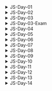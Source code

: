 <details>
<summary>JS-Day-01</summary>

### Topic:

- Setting Up Your Code Editor
- Introduction to JavaScript
- Linking a JavaScript File
- Variables
- Problem - 01:
- Data Types
- let, const and var
- Basic Operators
- Operator Precedence
- Problem - 02

### Linking JS file:

- normally at the end of body
- but sometimes required at top

```html
<!DOCTYPE html>
<html lang="en">
<head>
    <meta charset="UTF-8">
    <meta http-equiv="X-UA-Compatible" content="IE=edge">
    <meta name="viewport" content="width=device-width, initial-scale=1.0">
    <title>Document</title>
</head>
<body>
    
    <script src="./script.js"></script>
</body>
</html>
```

### Variable Naming

- variable naming should not start with Capital or any keyword

```jsx
// let Person = "Almin";
// let function = 10;
```

JavaScript has two main types of data: primitive and complex.

### JavaScript has six primitive data types:

- Boolean
- Null
- Undefined
- Number
- String
- Symbol (added in ECMAScript 6)

### Complex data types are:

- Object
- Array
- Function
- Date
- RegExp
- Error
- Map
- Set
- WeakMap
- WeakSet
- ArrayBuffer
- SharedArrayBuffer
- DataView
- Typed Arrays

### Re-assign or mutate (let)

```jsx
let isJsFun;
console.log(isJsFun)

// re-assign or mutate 
isJsFun = true;
console.log(isJsFun);
```

### If a variable declare with cost it can’t be undefined and it cant be re-assign

```jsx
const isJsFun; //error
```

### Variable should not declare without keyword

```jsx
name = "Tansen"; //should not use like this when declaring
```

</details>

<details>
<summary>JS-Day-02</summary>
    
### Topic:

- Different Operations in JS

### Math Operations

```jsx
const currentYear = 2023;
const ageTumpa = currentYear - 1998;
const ageRahat = currentYear - 1996;
console.log(ageTumpa, ageRahat);
```

### String operation

```jsx
const first_name = "Alahi";
const last_name = "Tansen";
console.log(first_name + " " + last_name);

const bikeBrand = "Yamaha";
const bikeModel = "MT5";
const fullBikeName = bikeBrand + " " + bikeModel;
console.log(fullBikeName);
```

### Assignment operator

```jsx
let number = 20 + 10;
number = number + 5;
number -= 10;
console.log(number);
```

### Operator precedence

```jsx
console.log(2023>2002+16);
```

### Template literals

```jsx
const name = "Tansen"
const age=21
const job="student"
const bio="My name is "+name+"."+" I am "+age+" years old."+"I am a "+job+"."
console.log(bio);

//now with template literals
const bio2=`My name is ${name}. I am ${age} years old.I am a ${job}.`
console.log(bio2);
console.log(`I
am 
Tansen`);
```

### Conditionals or control structure

```jsx
const birthYear=1995;
if(birthYear<=1999){
console.log("You are a 90's kid");
}else{
console.log("You are not a 90's kid");
}
```

### Type conversion(manually) and coercion(automatically)

```jsx
const inputYear=1995
console.log(inputYear+10);

const inputYear2="1995"
console.log(inputYear2+10); //coercion(automatically) 10 will become string

console.log(inputYear2-10); //coercion(automatically) 10 will become number
```

### Game

```jsx
let a="1"+1
a-=1
console.log(a);
```

</details>

<details>
<summary>JS-Day-03</summary>

### Topic:

- Truthy and Falsy Value
- Equality operators
- Condition
- AND OR
- Switch Case
- Ternary operator

### Truthy & Falsy Value

- There are 5 falsy value
    - `0`
    - `””`
    - `undefined`
    - `null`
    - `NaN`

```jsx
// Truthy & Falsy Value
console.log(Boolean(0));
console.log(Boolean(""));
console.log(Boolean(undefined));
console.log(Boolean(null));
console.log(Boolean(NaN));
console.log(Boolean(1));
```

- All others are Truthy value

### Equality operators

- `=` —> Assign
- `==` or `===` —> equality
- `! =` or `! ==` —> not equal
- JS doesn’t type coercion, strict
- All time use `===` , it will check strictly

```jsx
// Equality operators
const age = "20";
if (age === 20) {
    console.log("You are adult"); //when "=="
} else {
    console.log("You are too young"); //when "==="
}
```

### Nested Condition

when inside a condition and it does not match it will stop there or `else` will execute if `else` is define

```jsx
if (testAge === 18) {
    if (testNID) {
        if (testPassport) {
            console.log(`your age: ${testAge}, applicable for this job.`);
        }
    } else {
        console.log(`Absent!`);
    }

} else if (testAge !== 18) {
    if (testBirthReg) {
        console.log(`your age: ${testAge}, and you're note applicable. `);
    } else {
        console.log(`Absent!`);
    }
} else {
    console.log(`Absent!`);
}
```

### Leap year (AND OR)

```jsx
let year = 2024;
if (year % 400 === 0 || (year % 4 === 0 && year % 100 !== 0)) {
    console.log(`${year} is a leap year.`);
} else {
    console.log(`${year} is not a leap year.`);
}
```

### Switch case

```jsx
const day = "sunday";

switch (day) {
    case "saturday":
        console.log("No Class!");
        break;
    case "sunday":
        console.log("Class!!");
        break;
    case "monday":
        console.log("No Class");
        break;
    case "tuesday":
    case "wednesday":
        console.log("No Class!!");
        break;
    case "thursday":
    case "friday":
        console.log("Class!!");
        break;
    default:
        console.log("Not a valid day");
        break;
}
```

### Ternary Operator

```jsx
const a=2;
const b=3;
let c;

a>b?c=a+b : c=b-a;
console.log(c);
```

</details>

<details>
<summary>JS-Day-03-Exam</summary>

### Type Conversion vs Type Coercion

```jsx
// Type conversion - Manual conversion
const myNumber = "10"
console.log(Number(myNumber));

// Type coercion -  Automatic conversion
const myNumber2 = "10"
console.log(myNumber2 / 2);
```

### if.. else if.. else

- Single condition execute

### if.. if.. else

- Multiple condition execute

### Undefined vs Null

- `let age;` —> undefined
- `let age = null;` —> Null (show as object)

</details>

<details>
<summary>JS-Day-04</summary>

### Topic:

- Strict mode
- Function in JS

### Strict mode

```jsx
"use strict";

const private =20;
const interface = "audio"
console.log(private);
```

### Function: 3 ways of creating function

- Function declarations
- Function expressions
- Arrow function

Function declarations

```jsx
function sumTwo(num1,num2){
    const sum = num1+num2
    console.log(sum);
}
sumTwo(3,4)
```

</details>

<details>
<summary>JS-Day-05</summary>

### Topic:

- Three way of creating function

### Function declarations

```jsx
// function declarations
function addThreeNum(num1, num2, num3) {
    const sum = num1 + num2 + num3;
    console.log(sum);
}
addThreeNum(2, 3, 4);
```

### Function expressions

```
// function expression
const juiceFactory = function (apples,oranges){
    const juice = (apples*oranges)/2
    return `${juice} Juice is ready using ${apples} apples and ${oranges} oranges. 🥤`
}
console.log(juiceFactory(10,20));
```

### Arrow function

```jsx
// arrow functions
const addTwoNum = (num1, num2) =>{
    const sum = num1 + num2;
    console.log(sum);
}
addTwoNum(2, 3);

const ageCalc = (birthYear)=>2023-birthYear;
console.log(ageCalc(2001));

const heroMaker = (heroAge,heroSkill)=>{
    if (heroAge>=18 && heroSkill){
        return "You can be a hero."
    }else{
        return "You can't be a hero"
    }
}
console.log(heroMaker(21,true));
```

</details>

<details>
<summary>JS-Day-06</summary>

### Topic:

- Function calling function

### Function calling function

```jsx
function technicalTest(ramF,cpuC){
    const dramState = ramFreqTest(ramF)
    const cpuState = cpuTurbo(cpuC)
    return `${dramState} and ${cpuState}`

}

console.log(technicalTest(2400,1.8));

function ramFreqTest(ramFreq){
    return ramFreq>=2620?"DDR4":"DDR3"
}

function cpuTurbo(cpuClock){
    return cpuClock>=3.1?"1800rpm":"1400rpm"
}
```

</details>

<details>
<summary>JS-Day-07</summary>

### Topic:

- Array
- Array methods
- Function revision
- Side effect calculation
- Currying function
- Anonymous function
- Objects

### Two way of creating array

- Literal syntax
- Array function

```jsx
// array (literal systax)
const friend = ['Shohan', 'Badhon', 'Eklas', 'Nasim'];

const years = [1991, 1993, 1995, 1999];

// array (array function)
const years2 = new Array(2001, 2003, 2005, 2009);
```

### Array methods

```jsx
// array length 
console.log(friend.length);

// push - add element at the end
const lastBenchers = ['Shohan', 'Shuvo', 'Abdullah', 'Fahim'];

lastBenchers.push('Abir');

console.log(lastBenchers);

// unshift - add element at the beginning
lastBenchers.unshift('Tansen');
console.log(lastBenchers);

// pop - remove element at the end
lastBenchers.pop();
console.log(lastBenchers);

// shift - remove element at the beginning
lastBenchers.shift();
console.log(lastBenchers);

// indexOf - finding element by name 
console.log(lastBenchers.indexOf('Shuvo'));

// includes - if it present in array or not boolean
console.log(lastBenchers.includes('Tansen'));
```

### Currying Array

```jsx
// currying function
function  multi(a){
    return function(b){
        return function(c){
            return function(d){
                return function(e){
                    return a*b*c*d*e
                }
            }
        }
    }
}

console.log(multi(5)(4)(3)(2)(1));
```

### Currying function to arrow function (lambda function)

```jsx
// lamda calculus or lamda function declarations
const multiPro = (a) => (b) => (c) => (d) => (e) => a * b * c * d * e;
console.log(multiPro(5)(4)(3)(2)(1));
```

### Object

```jsx
//object
const student = {
    firstName : "Arafat",
    lastName : "Rahman",
    age:19,
    job:"Programmer",
    firends:["Rahim","Karim","Nishi"],
    isGoodAtGame:true,
}
// finding properties using two methods (dot and bracket)

console.log(student.age);
console.log(student.firends[2]);

console.log(student["firstName"]);
```

</details>

<details>
<summary>JS-Day-08</summary>

### Topic:

- Array revision
- Mutate (reassign)
- Creating object
- Creating method
- This
- Reference
- For loop
- continue - break
- loop inside a loop
- while loop

### Array Revision

```jsx
// array literal
const odd = [1, 3, 5, 7, 9];
console.log(odd);

// array function
const even = new Array(2, 4, 6, 8);
console.log(even);

console.log(odd[3]);
console.log(even[3]);

console.log(odd.length);
console.log(odd[odd.length - 1]);
```

### Mutate (reassign)

```jsx
// mutate
const odd = [1, 3, 5, 7, 9];
odd[2] = 55;
console.log(odd);
```

### Object creating

```jsx
const student = {
    firstName: "Nesnat",
    lastName: "Ahmad",
    birthYear: 2001,

    calcAge: function () {
        return 2023 - student.birthYear; //what if student name changed? so this can be used to solve that problem
    },
};
console.log(student.calcAge());
```

### Method & This

```jsx
const student2 = {
    firstName: "Nesnat",
    lastName: "Ahmad",
    birthYear: 2005,

    calcAge: function () {
        return 2023 - this.birthYear; //using this
    },
    greetings: function () {
        return `Hello, ${this.firstName}`;
    },
};
console.log(student2.calcAge());
console.log(student2.greetings());
```

### For Loop

```jsx
// for loop
for (let i = 1; i <= 20; i++) {
    console.log(`Step ${i}`);
}

const namesArray = ["Alice", "Bob", "Charlie", "David", "Emma", "Frank", "Grace",
    ["Mina", "Tina", "Rina", "Parina"],
    true,
    "Dancer"
];
for (let i = 0; i < namesArray.length; i++) {
    console.log(namesArray[i]);
}

const evenNumbers = [2, 4, 6, 8, 10, 12, 14, 16, 18, 20];
let sum = 0;
for (let i = 0; i < evenNumbers.length; i++) {
    sum += evenNumbers[i];
}
console.log(sum);

const arr = [10, true, 21, "a", "b", false, 55, true, "x"];
const arr2 = [];

for (let i = 0; i < arr.length; i++) {
    arr2.push(arr[i]);
}
console.log(arr2);

const years = [1994, 1996, 1998, 2001, 1993, 1995];

const ages = [];

for (let i = 0; i < years.length; i++) {
    ages.push(2023 - years[i]);
}
console.log(ages);
```

### continue and break

```jsx
console.log("Continue");
for (let i = 0; i < arr.length; i++) {
    if (typeof arr[i] === "string") {
        continue;
    }
    console.log(arr[i], typeof arr[i]);
}

console.log("Break");
for (let i = 0; i < arr.length; i++) {
    if (typeof arr[i] === "string") {
        break;
    }
    console.log(arr[i], typeof arr[i]);
}
```

### loop inside a loop

```jsx
for (let i = 1; i <= 10; i++) {
    console.log(`Step ----------- ${i}`);
    for (let j = 1; j <= i; j++) {
        console.log(`Run --${j}`);
    }
}

// Star pattern 
let n = 5;
let star = "";
for (let row = 1; row <= n; row++) {
    for (let col = 1; col <= n; col++) {

        star += "*";
    }
    star += "\n";
}
console.log(star);
```

### While Loop

```jsx
// while loop 
let i=0
const arr3 = [10,20,30,40,50]
while(i<arr3.length){
    console.log(arr3[i]);
    i++
}
```

</details>

<details>
<summary>JS-Day-09</summary>

### Topic:

- JavaScript Fundamental Recap
- Previous (01 - 08) day revision

</details>

<details>
<summary>JS-Day-10</summary>

### Topic:

- NodeJS installation
- Live server
- Think as a programmer
- Debug a program
- JavaScript definition
- Features of JS
- JS Engines
- V8 Engine

### NodeJS installation

### Live server

install live-server

```jsx
npm install live-server -g
```

run live server

```jsx
live-server
```

### Think as a programmer

- Define problem
- What is the input and output of that problem
- What I need to solve that problem

```jsx
// given an array of positive numbers "arr", find total sum of all elements

// strategy:
//input array / posivite integer >0 / arr 
//output : sum / all elements from the array
//1. declare a container
//2. read all element for loop
//3. container that will hold the sum

function summation(arr) {
    let sum = 0;
    for (let i = 0; i < arr.length; i++) {
        sum += arr[i];
    }
    return sum;
}

const arr = [5,2,4,1,3,5,6,9]

console.log(summation(arr));
```

### JavaScript definition

Simple definition

> JavaScript is a high level object oriented interpreted multi paradigm programming language.
> 

Brief definition

> JavaScript is a high level, prototype based, object oriented, multi-paradigm, interpreted or just-in-time (JIT) compiled, dynamic, single threaded, garbage collected, programming language with first class functions and non-blocking event loop concurrency model.
> 

### Features of JS

1. `High-level`: JavaScript is a high-level programming language, which means that it provides abstractions and features that simplify programming and hide low-level details from the programmer.
2. `Prototype-based`: JavaScript uses a prototype-based inheritance model, where objects inherit properties and methods from other objects. This allows for easy reuse and extensibility of existing code.
3. `Object-oriented`: JavaScript supports object-oriented programming (OOP) concepts like encapsulation, inheritance, and polymorphism through its prototype-based approach.
4. `Multi-paradigm`: JavaScript is a multi-paradigm language, which means that it supports several different programming styles, including object-oriented, functional, and imperative programming.
    
    Procedural Programming:
    
    - Based on the concept of procedures or routines that perform specific tasks.
    - Uses a step-by-step approach to problem-solving.
    - Focuses on solving problems through procedures or functions that operate on data.
    - Does not emphasize the use of objects and classes.
    
    Object-Oriented Programming (OOP):
    
    - Based on the concept of objects, which can contain data and methods to operate on that data.
    - Encapsulates data and behavior within objects, promoting modularity and code reusability.
    - Emphasizes concepts like inheritance, polymorphism, and encapsulation.
    - Allows for the creation of complex applications by breaking them down into smaller, more manageable objects.
    
    Functional Programming:
    
    - Based on the concept of functions, which are used to transform data and solve problems.
    - Treats computation as the evaluation of mathematical functions and avoids changing state and mutable data.
    - Emphasizes immutability, purity, and higher-order functions.
    - Promotes the creation of small, reusable functions that can be composed together to solve larger problems.
5. `Interpreted or JIT compiled`: JavaScript can be either interpreted, meaning that code is executed on-the-fly, or just-in-time (JIT) compiled, where code is compiled at runtime for faster execution.
6. `Dynamic`: JavaScript is a dynamically-typed language, which means that variables can change types at runtime, making it easier to write flexible code.
7. `Single-threaded`: JavaScript is single-threaded, meaning that it only has one execution thread.
8. `Garbage-collected`: JavaScript automatically manages memory using garbage collection, which frees up memory for objects that are no longer being used.
9. `First-class functions`: Functions in JavaScript are first-class citizens, which means that they can be passed around as arguments and returned from other functions like any other value.
10. `Blocking event loop concurrency model`: JavaScript uses a non-blocking event loop concurrency model, which allows for asynchronous programming using callbacks, promises, and async/await. This means that long-running tasks can be executed in the background without blocking the main thread.

### JS Engines

- `V8`: This is Google's high-performance JavaScript engine which is used in the Chrome web browser and Node.js.
- `SpiderMonkey`: This is Mozilla's JavaScript engine which is used in Firefox web browser and various other Mozilla projects, Brave browser.
- `JavaScriptCore`: This is Apple's JavaScript engine which is used in Safari web browser, as well as other Apple products like macOS and iOS.
- `Chakra`: This is Microsoft's JavaScript engine which is used in Edge web browser and various other Microsoft products.
- `Nashorn`: This is Oracle's JavaScript engine which is used in Java Virtual Machine (JVM) for executing JavaScript code.
- `Rhino`: This is an open-source JavaScript engine written in Java, developed by the Mozilla Foundation. It is used in various web application servers, such as Apache Tomcat.
- `Duktape`: This is a lightweight, embeddable JavaScript engine written in C. It is often used in embedded systems or IoT devices.
- `JerryScript`: This is another lightweight, embeddable JavaScript engine written in C. It is specifically designed for resource-constrained devices and is used in many IoT applications

### V8 Engine

- `Call Stack`: The call stack is a data structure used to keep track of function calls in a program. When a function is called, a new frame is added to the top of the call stack to represent that function's execution context. As functions return, their frames are removed from the stack.
- `Heap`: The heap is the memory area where objects are allocated and stored in a JavaScript program. The V8 engine uses a generational garbage collector to manage the heap. Objects that are no longer referenced by the program are automatically marked for garbage collection and their memory is reclaimed.
- `Function Execution`: When a function is executed in V8, a new frame is added to the call stack with the function's local variables and arguments. As the function executes, it may create new objects that are stored in the heap. When the function returns, its frame is removed from the stack and any objects it created are eligible for garbage collection if they are no longer referenced.
- `Memory Management`: V8 manages memory allocation using a combination of stack and heap memory. Stack memory is used to store primitive data types like numbers and Booleans as well as function call frames. Heap memory is used to store larger objects and data structures like arrays and objects.

</details>

<details>
<summary>JS-Day-11</summary>

### Topic:

- Scoping
- Scope chain
- Hosting
- Temporal Dead Zone(TDZ)
- This keyword
- Referencing the same memory when copying

### Scoping

Space or area or environment in which a certain variable is declared

- Global scope
- Function scope
- Block scope

Global scope

```jsx
const herName = "Tumpa"; //global scope
```

Function scope

```jsx
function doMath(x, y) {
    const sum = x + y; // function scope 
    return sum;
}
```

Function scope as block scope

If use `use strict` all function will be block scope

```jsx
"use strict"
function doMath(x, y) {
    const sum = x + y; // block scope 
    return sum;
}
console.log(doMath(2, 3));
```

Block scope

```jsx
if (herName === "Tumpa") {
    const herName = "Rebecca"; //block scope
    console.log(herName);
} else {
    console.log(herName);
}
```

### Scope chain

- `Scope` - Space or area or environment in which a certain variable is declared
- `Scope of a variable`  - Where the variable is being access, accessible area of that variable
- `var` is function scope
- Every Scope connected through chain.
- Scope chain works —> child to  parent
- Parent function can’t access child variable
- Child variable can access parent variable (inner to outer)

### Hoisting

Accessing variable right before its declaration

- function declaration
- var variable

`let`,`const` not hoisting supported , It is Temporal Dead Zone(TDZ) when trying to accessing variable right before its declaration.

Temporal Dead Zone(TDZ) Level:

TDZ level 0:

```jsx
function second() {
        const job = "Programmer";
        console.log(`${myName} is a ${age} years old ${job}.`);
    }
```

TDZ level 01:

```jsx
function second() {
        console.log(1);
        const job = "Programmer";
        console.log(`${myName} is a ${age} years old ${job}.`);
    }
```

TDZ level 02:

```jsx
function second() {
        console.log(1);
        console.log(2);
        const job = "Programmer";
        console.log(`${myName} is a ${age} years old ${job}.`);
    }
```

TDZ level n:

```jsx
function second() {
        console.log(1);
        console.log(2);
        const job = "Programmer";
        console.log(`${myName} is a ${age} years old ${job}.`);
    }
```

TDZ level when there is function:

```jsx
function second() {
        function five(){
            console.log(2n^3);
        }
        function four(){
            console.log(2n^2);
        }
        function third){
            console.log(2n^1);
        }
        const job = "Programmer";
        console.log(`${myName} is a ${age} years old ${job}.`);
    }
```

### This keyword

What ever object is calling by `calAge` , `this` will follow that

```jsx
const tumpaObj = {
    fullName :"Tumpa",
    birthYear :1996,

    calAge: function(){
        console.log(this);
       return 2023 - this.birthYear
    },

};
console.log(tumpaObj.calAge());
console.log(this);
```

### Referencing the same memory when copying

`sabrinaObj.fullName` is changed but `tumpaObj.fullName` also gonna change

```jsx
const tumpaObj = {
    fullName :"Tumpa",
    birthYear :1996,

    calAge: function(){
        
       return 2023 - this.birthYear
    },

};
const sabrinaObj = tumpaObj
sabrinaObj.fullName = "Sabrina"
console.log(sabrinaObj,tumpaObj);
```

Arrow function does not have this keyword functionalities

```jsx
const computer = {
    clockSpeed: 3.9,

    // turboFan: function () {
        // console.log(this);
    //     return this.clockSpeed * 99;
    // },
    turboFan: () => {
        console.log(this); // this will ppoint to window
        return this.clockSpeed * 99;
    },
};

console.log(computer.turboFan());
```

</details>

<details>
<summary>JS-Day-12</summary>

### Topic:

- Closures
- DOM tree
- DOM manipulation

### Closures

A closure gives a function access to all variables of its parent function, even after that fuinction has returned.

```jsx
function regrigerator() {
    let coke = 6;

    return function() {
        coke--;
        console.log(`${coke} coke`);
    };
}
const drink = regrigerator();
drink()
```

### DOM manipulation

- Selecting elements
- Styling elements
- Creating elements
- Node traversals
- Event handlers

Selecting elements 

```jsx
// 1. selecting elements 
//id -- fast / rarely
const title = document.getElementById("main-heading");
const secondTitle = document.getElementById("second-heading");
console.log(title);
console.log(secondTitle);

// class
const country = document.getElementsByClassName("country");
console.log(country);

// tag name 
const input = document.getElementsByTagName("input");
console.log(input);

// Quary selector -- mostly used
const title2 = document.querySelector("#main-heading"); //id
console.log(title2);
const btn = document.querySelector(".btn"); //class
console.log(btn);
const h2 = document.querySelector("h2"); //tag
console.log(h2);

// Quary selector all
const country2 = document.querySelectorAll(".country");
console.log(country2);
```

Styling elements 

```jsx
/ 2. styling elements 
const title3 = document.querySelector("#main-heading");
title3.style.color = "crimson";
title3.style.backgroundColor = "black";
title3.style.fontSize = "3rem";

const countries = document.querySelectorAll(".country");
for (let i = 0; i < countries.length; i++) {
    countries[i].style.color = "hotpink";
    countries[i].style.fontSize = "2rem";
}
```

Creating elements 

```jsx
// 3. creating elements 
const ul = document.querySelector("ul");

const li = document.createElement("li");
li.textContent = "India";

//append

// ul.append(li)
// ul.appendChild(li)
// ul.insertAdjacentElement('afterbegin',li)
ul.insertAdjacentElement('beforeend', li);

const firstCountry = document.querySelector(".country");
firstCountry.textContent = "BD";
console.log(firstCountry);

// set attribute 
const h1 = document.querySelector("#main-heading");
h1.setAttribute("class", "main-headline");
h1.setAttribute("width", "300px");
h1.removeAttribute("class");
h1.removeAttribute("width");

// class 
h1.classList.add("main-heading", "first-country");
h1.classList.remove("main-heading");

const a = 10;
if (a === 10) h1.classList.toggle("main-heading");
```

Node traversals

```jsx
/ 4. node traversals 
const ul2 = document.querySelector("ul");
console.log(ul2.parentElement);
console.log(ul2.parentNode);
console.log(ul2.childNodes);
console.log(ul2.children);
```

Event handlers (it will be added on button where clicked) - higher order function (which can take callback function as argument)

```jsx
// 5. event handlers (it will be added on button where clicked) - higher order function (which can take callback function as argument)
const btn2 = document.querySelector(".btn");
const input2 = document.querySelector(".input");
const ul3 = document.querySelector("ul");

btn2.addEventListener('click', function () {
    const li = document.createElement("li");
    li.classList.add("country");
    li.textContent = input2.value; //always string
    ul.append(li);
    input2.value = "";
})
```

</details>

<details>
<summary>JS-Day-13</summary>

### Topic:

- DOM simple project
    - Modal window project
    - Guess my number project

</details>

<details>
<summary>JS-Day-14</summary>

### Topic:

- Data Structures & EXNEXT & Modern operators
- Destructuring arrays
- Switching variable
- Store return value
- Nested destructuring
- Default values
- Destructuring object
- Changing object name
- Object default value
- Mutating variables
- Nested object
- Spread operators
- Copying object

### Notes

- Iterables: `arrays`,`strings`,`maps`,`sets`
- Not iterable : `objects`
- Map : There are two map, map it self is data structure and map array method

### Destructuring arrays

```jsx
// destructuring arrays 
// old way
const arr = [1, 2, 3];
const a = arr[0];
const b = arr[1];
const c = arr[2];

// new way 
const [x, y, z] = arr;
console.log(x, y, z);

const arr2 = [5, 6, 7];
const [m, n, o] = arr2;
console.log(m,n,o);
```

### Switching variable

```jsx
// Switching variable 
// old way 
let first = 10;
let second = 20;
let temp = first;
first = second;
second = temp;
console.log(first, second);

// new way 
[first,second]=[second,first]
console.log(first, second);
```

### Store return value

```jsx
const resturant = {
    name: "Burger House 420",
    location: "Puran Dhaka,Dhaka,Bangladesh",
    categories: ["Italian", "Vegeterian", "Local", "Organic"],
    starterMenu: [
        "Chicken Cheese Burger",
        "Beef Burger",
        "Garlic Bread",
        "Italian Spicy Pasta",
        "Bagdadi Shahi Biriyani",
        "Mexican Chilli Chicken",
    ],
    mainMenu: ["Burger", "Pizza", "Fajita", "French Fries"],
    openingHours: {
        sun: {
            open: 10,
            close: 22
        },
        fri: {
            open: 9,
            close: 23
        },
        wed: {
            open: 11,
            close: 22
        },
    },

    order:function(starterIndex,mainIndex){
        return [this.starterMenu[starterIndex],this.mainMenu[mainIndex]]
    }
};

// Store return value
const [firstOrder,secondOrder]=resturant.order(2,0)
console.log(firstOrder,secondOrder);
```

### Nested destructuring

```jsx
//nested destructuring
const nested = [2,4,[5,6]]
const [i,j,[k,l]]=nested
console.log(i,j,k,l);
```

### Default values

```
//default values
const arrNew = [10,30]
const[p=1,q=1,r=1,s=1]=arrNew
console.log(p,q,r,s);
```

### Destructuring object

```jsx
//destructuring object
const { categories, mainMenu, starterMenu } = resturant;
console.log(categories, mainMenu, starterMenu);
```

### Changing object name

```jsx
// changing object name 
const { name: resturantName, location, openingHours } = resturant;
console.log(resturantName, location, openingHours);

const { sun: sunday, wed: wednesday, fri: friday } = resturant.openingHours;
console.log(sunday, wednesday, friday);
```

### Object default value

```jsx
// object default value 
const { mainNai = [] } = resturant;
console.log(mainNai);
```

### Mutating variables

```jsx
// mutating variables 
let f = 100;
let g = 200;

const obj = { f: 20, g: 30 };
({ f, g } = obj);
console.log(f, g);
```

### Nested object

```jsx
// nested object
const tumpa = {
    friends:{
        first2:"Sabrina",
        second2:"Shohan",
    },
}
// const {first2,second2} = tumpa.friends
const {friends:{first2,second2}} = tumpa
console.log(first2,second2);
```

### Destructuring object 2

```jsx
// destructuring object 2
resturant.orderDelivery({
    starterIndex:2,
    mainIndex:0,
    time: "06:20 PM",
    address: "Uttara,Dhaka",

})

resturant.orderDelivery({
    starterIndex:1,
    address:"Dhanmondi 27"
})
```

### Spread operators

```jsx
// spread operators(...arr)
const arr3 = [33, 44, 55, 66];
const badArrCopy = [11, 22, arr3[0], arr3[1], arr3[2], arr3[3]];
console.log(badArrCopy);

const goodArrCopy = [11, 22, ...arr3];
console.log(goodArrCopy);

const newMenu = [...resturant.mainMenu, "Noodles", "Ramen"];
console.log(newMenu);

// copy array 
const mainMenuCopy = [...resturant.mainMenu];
console.log(mainMenuCopy);

// join array 
const allFoods = [...resturant.mainMenu, ...resturant.starterMenu];
console.log(allFoods);

// iterables: arrays,strings,maps,sets 
// object not iterable

const gameName = "Callof Duty: Modern Warfare";
console.log(...gameName, " ", "2022");
const str = "Tansen";
console.log(...str);
// console.log(`My name is ${...str}`); //error

const ingredients = ["Tomato", "Chicken", "Letture"];
resturant.orderBurger(...ingredients);
```

### Copying object

```jsx
// copying objects 
// old way (both will share same memory location)
const newRestaurant = resturant;
newRestaurant.name = "Burger Remix"
console.log(resturant);
console.log(newRestaurant);

// new way 
const newRestaurant = { ...resturant, founder: "Amzad" };
newRestaurant.name = "Burger Remix";
console.log(resturant);
console.log(newRestaurant);
```

</details>